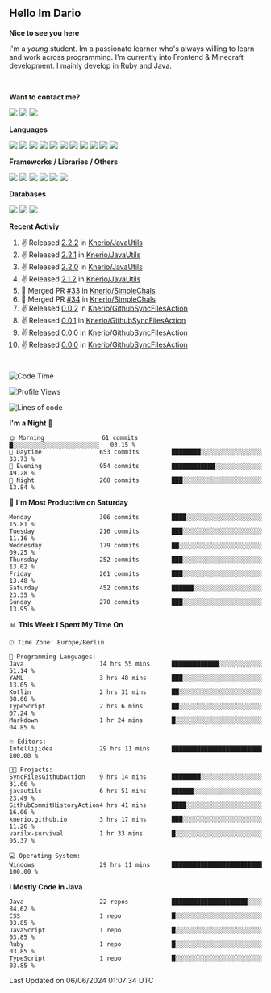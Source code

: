 <h2>Hello Im Dario</h2>

**Nice to see you here**

I'm a *young* student. Im a passionate learner who's always willing to learn and work across
programming. I'm currently into Frontend & Minecraft development. I mainly develop in Ruby and Java.

<br/>

**Want to contact me?**

<a href="https://github.com/knerio"><img src="https://img.shields.io/badge/-Github-blue?style=for-the-badge&logo=github&logoColor=white"/></a> <a href="https://discord.com/users/639416958923702292"><img src="https://img.shields.io/badge/-knerio-blue?style=for-the-badge&logo=discord&logoColor=white"/></a> <a href="https://twitch.tv/dopalos_"><img src="https://img.shields.io/badge/-twitch-blue?style=for-the-badge&logo=twitch&logoColor=white"/></a>

**Languages**

<img src="https://img.shields.io/badge/-HTML-blue?style=for-the-badge&logo=html5&logoColor=white"/> <img src="https://img.shields.io/badge/-CSS-blue?style=for-the-badge&logo=CSS3&logoColor=white"/> <img src="https://img.shields.io/badge/-Javascript-blue?style=for-the-badge&logo=javascript&logoColor=white"/> <img src="https://img.shields.io/badge/-Typescript-blue?style=for-the-badge&logo=TypeScript&logoColor=white"/> <img src="https://img.shields.io/badge/-Java-blue?style=for-the-badge&logo=java&logoColor=white"/> <img src="https://img.shields.io/badge/-Kotlin-blue?style=for-the-badge&logo=kotlin&logoColor=white"/> <img src="https://img.shields.io/badge/-SQL-blue?style=for-the-badge&logo=MYSQL&logoColor=white"/> <img src="https://img.shields.io/badge/-Markdown-blue?style=for-the-badge&logo=Markdown&logoColor=white"/> <img src="https://img.shields.io/badge/-JSON-blue?style=for-the-badge&logo=JSON&logoColor=white"/> <img src="https://img.shields.io/badge/-Git-blue?style=for-the-badge&logo=Git&logoColor=white"/> <img src="https://img.shields.io/badge/-Ruby-blue?style=for-the-badge&logo=Ruby&logoColor=white"/>
<br/>

 **Frameworks / Libraries / Others**

<img src="https://img.shields.io/badge/-Bootstrap-blue?style=for-the-badge&logo=Bootstrap&logoColor=white"/> <img src="https://img.shields.io/badge/-Node.JS-blue?style=for-the-badge&logo=node.js&logoColor=white"/> <img src="https://img.shields.io/badge/-React-blue?style=for-the-badge&logo=React&logoColor=white"/> <img src="https://img.shields.io/badge/-Express-blue?style=for-the-badge&logo=Express&logoColor=white"/> <img src="https://img.shields.io/badge/-Next.Js-blue?style=for-the-badge&logo=Next.Js&logoColor=white"/> <img src="https://img.shields.io/badge/-Ruby_On_Rails-blue?style=for-the-badge&logo=ruby-on-rails&logoColor=white"/>

**Databases**

<img src="https://img.shields.io/badge/-MongoDB-blue?style=for-the-badge&logo=mongodb&logoColor=white"/> <img src="https://img.shields.io/badge/-MariaDB-blue?style=for-the-badge&logo=MariaDB&logoColor=white"/>
<img src="https://img.shields.io/badge/-PostgreSQL-blue?style=for-the-badge&logo=PostgreSQl&logoColor=white"/>

**Recent Activiy**

<!--RECENT_ACTIVITY:start-->
1. ✌️ Released [2.2.2](https://github.com/Knerio/JavaUtils/releases/tag/2.2.2) in [Knerio/JavaUtils](https://github.com/Knerio/JavaUtils)<br>
2. ✌️ Released [2.2.1](https://github.com/Knerio/JavaUtils/releases/tag/2.2.1) in [Knerio/JavaUtils](https://github.com/Knerio/JavaUtils)<br>
3. ✌️ Released [2.2.0](https://github.com/Knerio/JavaUtils/releases/tag/2.2.0) in [Knerio/JavaUtils](https://github.com/Knerio/JavaUtils)<br>
4. ✌️ Released [2.1.2](https://github.com/Knerio/JavaUtils/releases/tag/2.1.2) in [Knerio/JavaUtils](https://github.com/Knerio/JavaUtils)<br>
5. 🎉 Merged PR [#33](https://github.com/Knerio/SimpleChals/pull/33) in [Knerio/SimpleChals](https://github.com/Knerio/SimpleChals)<br>
6. 🎉 Merged PR [#34](https://github.com/Knerio/SimpleChals/pull/34) in [Knerio/SimpleChals](https://github.com/Knerio/SimpleChals)<br>
7. ✌️ Released [0.0.2](https://github.com/Knerio/GithubSyncFilesAction/releases/tag/0.0.2) in [Knerio/GithubSyncFilesAction](https://github.com/Knerio/GithubSyncFilesAction)<br>
8. ✌️ Released [0.0.1](https://github.com/Knerio/GithubSyncFilesAction/releases/tag/0.0.1) in [Knerio/GithubSyncFilesAction](https://github.com/Knerio/GithubSyncFilesAction)<br>
9. ✌️ Released [0.0.0](https://github.com/Knerio/GithubSyncFilesAction/releases/tag/0.0.0) in [Knerio/GithubSyncFilesAction](https://github.com/Knerio/GithubSyncFilesAction)<br>
10. ✌️ Released [0.0.0](https://github.com/Knerio/GithubSyncFilesAction/releases/tag/0.0.0) in [Knerio/GithubSyncFilesAction](https://github.com/Knerio/GithubSyncFilesAction)<br>
<!--RECENT_ACTIVITY:end-->
 
#

<!--START_SECTION:waka-->
![Code Time](http://img.shields.io/badge/Code%20Time-354%20hrs%2038%20mins-blue)

![Profile Views](http://img.shields.io/badge/Profile%20Views-1010-blue)

![Lines of code](https://img.shields.io/badge/From%20Hello%20World%20I%27ve%20Written-86.7%20thousand%20lines%20of%20code-blue)

**I'm a Night 🦉** 

```text
🌞 Morning                61 commits          █░░░░░░░░░░░░░░░░░░░░░░░░   03.15 % 
🌆 Daytime                653 commits         ████████░░░░░░░░░░░░░░░░░   33.73 % 
🌃 Evening                954 commits         ████████████░░░░░░░░░░░░░   49.28 % 
🌙 Night                  268 commits         ███░░░░░░░░░░░░░░░░░░░░░░   13.84 % 
```
📅 **I'm Most Productive on Saturday** 

```text
Monday                   306 commits         ████░░░░░░░░░░░░░░░░░░░░░   15.81 % 
Tuesday                  216 commits         ███░░░░░░░░░░░░░░░░░░░░░░   11.16 % 
Wednesday                179 commits         ██░░░░░░░░░░░░░░░░░░░░░░░   09.25 % 
Thursday                 252 commits         ███░░░░░░░░░░░░░░░░░░░░░░   13.02 % 
Friday                   261 commits         ███░░░░░░░░░░░░░░░░░░░░░░   13.48 % 
Saturday                 452 commits         ██████░░░░░░░░░░░░░░░░░░░   23.35 % 
Sunday                   270 commits         ███░░░░░░░░░░░░░░░░░░░░░░   13.95 % 
```


📊 **This Week I Spent My Time On** 

```text
🕑︎ Time Zone: Europe/Berlin

💬 Programming Languages: 
Java                     14 hrs 55 mins      █████████████░░░░░░░░░░░░   51.14 % 
YAML                     3 hrs 48 mins       ███░░░░░░░░░░░░░░░░░░░░░░   13.05 % 
Kotlin                   2 hrs 31 mins       ██░░░░░░░░░░░░░░░░░░░░░░░   08.66 % 
TypeScript               2 hrs 6 mins        ██░░░░░░░░░░░░░░░░░░░░░░░   07.24 % 
Markdown                 1 hr 24 mins        █░░░░░░░░░░░░░░░░░░░░░░░░   04.85 % 

🔥 Editors: 
Intellijidea             29 hrs 11 mins      █████████████████████████   100.00 % 

🐱‍💻 Projects: 
SyncFilesGithubAction    9 hrs 14 mins       ████████░░░░░░░░░░░░░░░░░   31.66 % 
javautils                6 hrs 51 mins       ██████░░░░░░░░░░░░░░░░░░░   23.49 % 
GithubCommitHistoryAction4 hrs 41 mins       ████░░░░░░░░░░░░░░░░░░░░░   16.06 % 
knerio.github.io         3 hrs 17 mins       ███░░░░░░░░░░░░░░░░░░░░░░   11.26 % 
varilx-survival          1 hr 33 mins        █░░░░░░░░░░░░░░░░░░░░░░░░   05.37 % 

💻 Operating System: 
Windows                  29 hrs 11 mins      █████████████████████████   100.00 % 
```

**I Mostly Code in Java** 

```text
Java                     22 repos            █████████████████████░░░░   84.62 % 
CSS                      1 repo              █░░░░░░░░░░░░░░░░░░░░░░░░   03.85 % 
JavaScript               1 repo              █░░░░░░░░░░░░░░░░░░░░░░░░   03.85 % 
Ruby                     1 repo              █░░░░░░░░░░░░░░░░░░░░░░░░   03.85 % 
TypeScript               1 repo              █░░░░░░░░░░░░░░░░░░░░░░░░   03.85 % 
```




 Last Updated on 06/06/2024 01:07:34 UTC
<!--END_SECTION:waka-->

